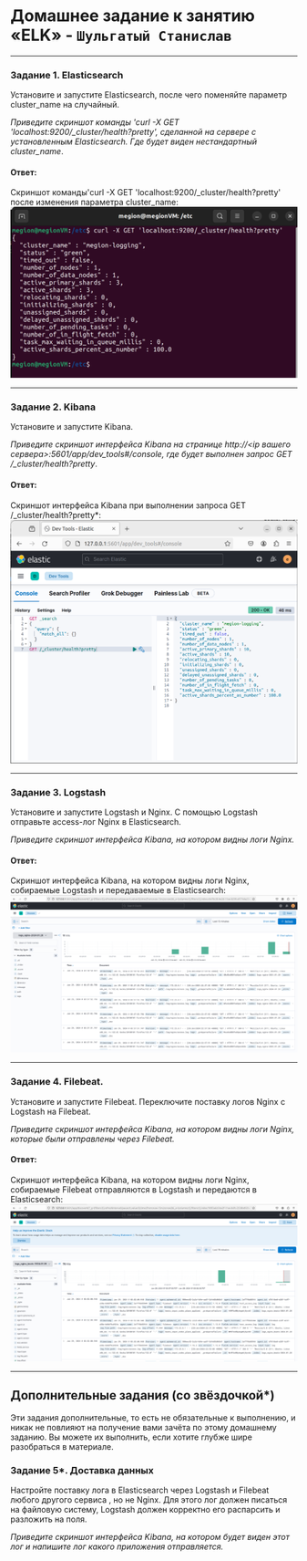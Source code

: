 # Домашнее задание к занятию «ELK» - `Шульгатый Станислав`

------

### Задание 1. Elasticsearch 

Установите и запустите Elasticsearch, после чего поменяйте параметр cluster_name на случайный. 

*Приведите скриншот команды 'curl -X GET 'localhost:9200/_cluster/health?pretty', сделанной на сервере с установленным Elasticsearch. Где будет виден нестандартный cluster_name*.

#### Ответ:

   Скриншот команды'curl -X GET 'localhost:9200/_cluster/health?pretty' после изменения параметра cluster_name: ![ELK_1](https://github.com/megasts/home_work_wnrl/blob/main/img/ELK_1.png)

------

### Задание 2. Kibana

Установите и запустите Kibana.

*Приведите скриншот интерфейса Kibana на странице http://<ip вашего сервера>:5601/app/dev_tools#/console, где будет выполнен запрос GET /_cluster/health?pretty*.

#### Ответ:

   Скриншот интерфейса Kibana при выполнении запроса GET /_cluster/health?pretty*: ![ELK_2](https://github.com/megasts/home_work_wnrl/blob/main/img/ELK_2.png)

------

### Задание 3. Logstash

Установите и запустите Logstash и Nginx. С помощью Logstash отправьте access-лог Nginx в Elasticsearch. 

*Приведите скриншот интерфейса Kibana, на котором видны логи Nginx.*

#### Ответ:

   Скриншот интерфейса Kibana, на котором видны логи Nginx, собираемые Logstash и передаваемые в Elasticsearch: ![ELK_3](https://github.com/megasts/home_work_wnrl/blob/main/img/ELK_3.png)

------

### Задание 4. Filebeat. 

Установите и запустите Filebeat. Переключите поставку логов Nginx с Logstash на Filebeat. 

*Приведите скриншот интерфейса Kibana, на котором видны логи Nginx, которые были отправлены через Filebeat.*

#### Ответ:

   Скриншот интерфейса Kibana, на котором видны логи Nginx, собираемые Filebeat отправляются в Logstash и передаются в Elasticsearch: ![ELK_4](https://github.com/megasts/home_work_wnrl/blob/main/img/ELK_4.png)

------

## Дополнительные задания (со звёздочкой*)
Эти задания дополнительные, то есть не обязательные к выполнению, и никак не повлияют на получение вами зачёта по этому домашнему заданию. Вы можете их выполнить, если хотите глубже шире разобраться в материале.

### Задание 5*. Доставка данных 

Настройте поставку лога в Elasticsearch через Logstash и Filebeat любого другого сервиса , но не Nginx. 
Для этого лог должен писаться на файловую систему, Logstash должен корректно его распарсить и разложить на поля. 

*Приведите скриншот интерфейса Kibana, на котором будет виден этот лог и напишите лог какого приложения отправляется.*
